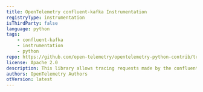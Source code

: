 ```yaml
---
title: OpenTelemetry confluent-kafka Instrumentation
registryType: instrumentation
isThirdParty: false
language: python
tags:
    - confluent-kafka
    - instrumentation
    - python
repo: https://github.com/open-telemetry/opentelemetry-python-contrib/tree/main/instrumentation/opentelemetry-instrumentation-confluent-kafka
license: Apache 2.0
description: This library allows tracing requests made by the confluent-kafka library.
authors: OpenTelemetry Authors
otVersion: latest
---
```

